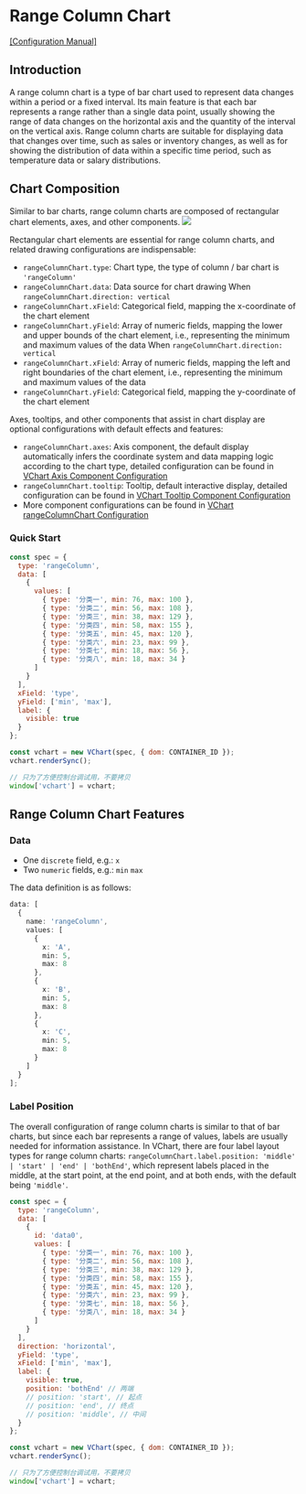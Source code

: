 # Range Column Chart

[\[Configuration Manual\]](../../../option/rangeColumnChart)

## Introduction

A range column chart is a type of bar chart used to represent data changes within a period or a fixed interval. Its main feature is that each bar represents a range rather than a single data point, usually showing the range of data changes on the horizontal axis and the quantity of the interval on the vertical axis. Range column charts are suitable for displaying data that changes over time, such as sales or inventory changes, as well as for showing the distribution of data within a specific time period, such as temperature data or salary distributions.

## Chart Composition

Similar to bar charts, range column charts are composed of rectangular chart elements, axes, and other components.
![](https://lf9-dp-fe-cms-tos.byteorg.com/obj/bit-cloud/03421afda76ced0240204bf07.png)

Rectangular chart elements are essential for range column charts, and related drawing configurations are indispensable:

- `rangeColumnChart.type`: Chart type, the type of column / bar chart is `'rangeColumn'`
- `rangeColumnChart.data`: Data source for chart drawing
  When `rangeColumnChart.direction: vertical`
- `rangeColumnChart.xField`: Categorical field, mapping the x-coordinate of the chart element
- `rangeColumnChart.yField`: Array of numeric fields, mapping the lower and upper bounds of the chart element, i.e., representing the minimum and maximum values of the data
  When `rangeColumnChart.direction: vertical`
- `rangeColumnChart.xField`: Array of numeric fields, mapping the left and right boundaries of the chart element, i.e., representing the minimum and maximum values of the data
- `rangeColumnChart.yField`: Categorical field, mapping the y-coordinate of the chart element

Axes, tooltips, and other components that assist in chart display are optional configurations with default effects and features:

- `rangeColumnChart.axes`: Axis component, the default display automatically infers the coordinate system and data mapping logic according to the chart type, detailed configuration can be found in [VChart Axis Component Configuration](../../../option/rangeColumnChart#axes)
- `rangeColumnChart.tooltip`: Tooltip, default interactive display, detailed configuration can be found in [VChart Tooltip Component Configuration](../../../option/rangeColumnChart#tooltip)
- More component configurations can be found in [VChart rangeColumnChart Configuration](../../../option/rangeColumnChart)

### Quick Start

```javascript livedemo
const spec = {
  type: 'rangeColumn',
  data: [
    {
      values: [
        { type: '分类一', min: 76, max: 100 },
        { type: '分类二', min: 56, max: 108 },
        { type: '分类三', min: 38, max: 129 },
        { type: '分类四', min: 58, max: 155 },
        { type: '分类五', min: 45, max: 120 },
        { type: '分类六', min: 23, max: 99 },
        { type: '分类七', min: 18, max: 56 },
        { type: '分类八', min: 18, max: 34 }
      ]
    }
  ],
  xField: 'type',
  yField: ['min', 'max'],
  label: {
    visible: true
  }
};

const vchart = new VChart(spec, { dom: CONTAINER_ID });
vchart.renderSync();

// 只为了方便控制台调试用，不要拷贝
window['vchart'] = vchart;
```

## Range Column Chart Features

### Data

- One `discrete` field, e.g.: `x`
- Two `numeric` fields, e.g.: `min` `max`

The data definition is as follows:

```ts
data: [
  {
    name: 'rangeColumn',
    values: [
      {
        x: 'A',
        min: 5,
        max: 8
      },
      {
        x: 'B',
        min: 5,
        max: 8
      },
      {
        x: 'C',
        min: 5,
        max: 8
      }
    ]
  }
];
```

### Label Position

The overall configuration of range column charts is similar to that of bar charts, but since each bar represents a range of values, labels are usually needed for information assistance. In VChart, there are four label layout types for range column charts: `rangeColumnChart.label.position: 'middle' | 'start' | 'end' | 'bothEnd'`, which represent labels placed in the middle, at the start point, at the end point, and at both ends, with the default being `'middle'`.

```javascript livedemo
const spec = {
  type: 'rangeColumn',
  data: [
    {
      id: 'data0',
      values: [
        { type: '分类一', min: 76, max: 100 },
        { type: '分类二', min: 56, max: 108 },
        { type: '分类三', min: 38, max: 129 },
        { type: '分类四', min: 58, max: 155 },
        { type: '分类五', min: 45, max: 120 },
        { type: '分类六', min: 23, max: 99 },
        { type: '分类七', min: 18, max: 56 },
        { type: '分类八', min: 18, max: 34 }
      ]
    }
  ],
  direction: 'horizontal',
  yField: 'type',
  xField: ['min', 'max'],
  label: {
    visible: true,
    position: 'bothEnd' // 两端
    // position: 'start', // 起点
    // position: 'end', // 终点
    // position: 'middle', // 中间
  }
};

const vchart = new VChart(spec, { dom: CONTAINER_ID });
vchart.renderSync();

// 只为了方便控制台调试用，不要拷贝
window['vchart'] = vchart;
```
